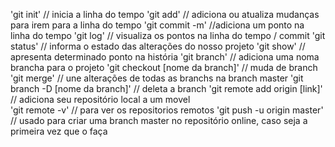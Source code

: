 'git init' // inicia a linha do tempo 
'git add' // adiciona ou atualiza mudanças para irem para a linha do tempo
'git commit -m' //adiciona um ponto na linha do tempo
'git log' // visualiza os pontos na linha do tempo / commit
'git status' // informa o estado das alterações do nosso projeto
'git show' // apresenta determinado ponto na história
'git branch' // adiciona uma noma brancha para o projeto
'git checkout [nome da branch]' // muda de branch
'git merge' // une alterações de todas as branchs na branch master
'git branch -D [nome da branch]' // deleta a branch
'git remote add origin [link]' // adiciona seu repositório local a um movel  
'git remote -v' // para ver os repositorios remotos
'git push -u origin master' // usado para criar uma branch master no repositório online, caso seja a primeira vez que o faça